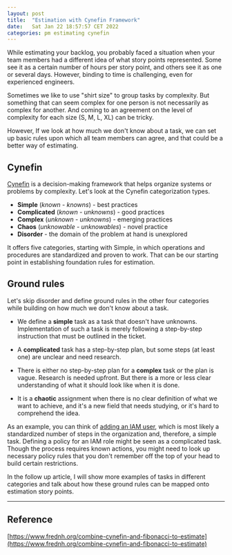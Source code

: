 ```yaml
---
layout: post
title:  "Estimation with Cynefin Framework"
date:   Sat Jan 22 18:57:57 CET 2022
categories: pm estimating cynefin
---
```


While estimating your backlog, you probably faced a situation when your team members had a different idea of what story points represented. Some see it as a certain number of hours per story point, and others see it as one or several days. However, binding to time is challenging, even for experienced engineers.

Sometimes we like to use "shirt size" to group tasks by complexity. But something that can seem complex for one person is not necessarily as complex for another. And coming to an agreement on the level of complexity for each size (S, M, L, XL) can be tricky.

However, If we look at how much we don't know about a task, we can set up basic rules upon which all team members can agree, and that could be a better way of estimating.

## Cynefin

[Cynefin](https://thecynefin.co/about-us/about-cynefin-framework) is a decision-making framework that helps organize systems or problems by complexity. Let's look at the Cynefin categorization types.

- **Simple** (*known - knowns*) - best practices
- **Complicated** (*known - unknowns*) - good practices
- **Complex** (*unknown - unknowns*) - emerging practices
- **Chaos** (*unknowable - unknowables*) - novel practice
- **Disorder** - the domain of the problem at hand is unexplored

It offers five categories, starting with Simple, in which operations and procedures are standardized and proven to work. That can be our starting point in establishing foundation rules for estimation.

## Ground rules

Let's skip disorder and define ground rules in the other four categories while building on how much we don't know about a task.

 - We define a **simple** task as a task that doesn't have unknowns. Implementation of such a task is merely following a step-by-step instruction that must be outlined in the ticket.
    
 - A **complicated** task has a step-by-step plan, but some steps (at least one) are unclear and need research.

 - There is either no step-by-step plan for a **complex** task or the plan is vague. Research is needed upfront. But there is a more or less clear understanding of what it should look like when it is done.

 - It is a **chaotic** assignment when there is no clear definition of what we want to achieve, and it's a new field that needs studying, or it's hard to comprehend the idea.

As an example, you can think of [adding an IAM user](https://docs.aws.amazon.com/IAM/latest/UserGuide/id_users_create.html#id_users_create_console), which is most likely a standardized number of steps in the organization and, therefore, a simple task. Defining a policy for an IAM role might be seen as a complicated task. Though the process requires known actions, you might need to look up necessary policy rules that you don't remember off the top of your head to build certain restrictions.

In the follow up article, I will show more examples of tasks in different categories and talk about how these ground rules can be mapped onto estimation story points.

---

## Reference

[https://www.frednh.org/combine-cynefin-and-fibonacci-to-estimate](https://www.frednh.org/combine-cynefin-and-fibonacci-to-estimate)
